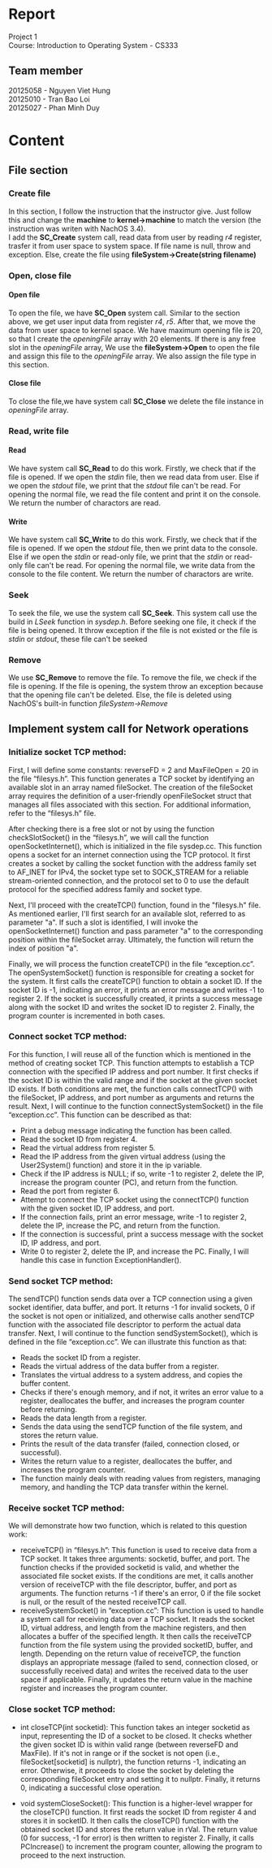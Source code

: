 # Report
Project 1  
Course: Introduction to Operating System - CS333  
## Team member  
20125058 - Nguyen Viet Hung  
20125010 - Tran Bao Loi  
20125027 - Phan Minh Duy
# Content
## File section  
### Create file  
In this section, I follow the instruction that the instructor give. Just follow this and change the **machine** to **kernel->machine** to match the version (the instruction was writen with NachOS 3.4).  
I add the **SC_Create** system call, read data from user by reading *r4* register, trasfer it from user space to system space. If file name is null, throw and exception. Else, create the file using **fileSystem->Create(string filename)**
### Open, close file
#### Open file
To open the file, we have **SC_Open** system call. Similar to the section above, we get  user input data from register *r4*, *r5*. After that, we move the data from user space to kernel space. We have maximum opening file is 20, so that I create the *openingFile* array with 20 elements. If there is any free slot in the *openingFile* array, We use the **fileSystem->Open** to open the file and assign this file to the *openingFile* array. We also assign the file type in this section.  
#### Close file  
To close the file,we have system call **SC_Close** we delete the file instance in *openingFile* array.  
### Read, write file
#### Read 
We have system call **SC_Read** to do this work. Firstly, we check that if the file is opened. If we open the *stdin* file, then we read data from user. Else if we open the *stdout* file, we print that the *stdout* file can't be read. For opening the normal file, we read the file content and print it on the console. We return the number of charactors are read.
#### Write  
We have system call **SC_Write** to do this work. Firstly, we check that if the file is opened. If we open the *stdout* file, then we print data to the console. Else if we open the *stdin* or read-only file, we print that the *stdin* or read-only file can't be read. For opening the normal file, we write data from the console to the file content. We return the number of charactors are write.
### Seek  
To seek the file, we use the system call **SC_Seek**. This system call use the build in *LSeek* function in *sysdep.h*. Before seeking one file, it check if the file is being opened. It throw exception if the file is not existed or the file is *stdin* or *stdout*, these file can't be seeked 
### Remove  
We use **SC_Remove** to remove the file. To remove the file, we check if the file is opening. If the file is opening, the system throw an exception because that the opening file can't be deleted. Else, the file is deleted using NachOS's built-in function *fileSystem->Remove*

## Implement system call for Network operations
### Initialize socket TCP method:
First, I will define some constants: reverseFD = 2 and MaxFileOpen = 20 in the file “filesys.h”. 
This function generates a TCP socket by identifying an available slot in an array named fileSocket. The creation of the fileSocket array requires the definition of a user-friendly openFileSocket struct that manages all files associated with this section. For additional information, refer to the “filesys.h” file.

After checking there is a free slot or not by using the function checkSlotSocket() in the “filesys.h”, we will call the function openSocketInternet(), which is initialized in the file sysdep.cc. This function opens a socket for an internet connection using the TCP protocol. It first creates a socket by calling the socket function with the address family set to AF_INET for IPv4, the socket type set to SOCK_STREAM for a reliable stream-oriented connection, and the protocol set to 0 to use the default protocol for the specified address family and socket type.

Next, I'll proceed with the createTCP() function, found in the "filesys.h" file. As mentioned earlier, I'll first search for an available slot, referred to as parameter "a". If such a slot is identified, I will invoke the openSocketInternet() function and pass parameter "a" to the corresponding position within the fileSocket array. Ultimately, the function will return the index of position "a".

Finally, we will process the function createTCP() in the file “exception.cc”.  The openSystemSocket() function is responsible for creating a socket for the system. It first calls the createTCP() function to obtain a socket ID. If the socket ID is -1, indicating an error, it prints an error message and writes -1 to register 2. If the socket is successfully created, it prints a success message along with the socket ID and writes the socket ID to register 2. Finally, the program counter is incremented in both cases.

### Connect socket TCP method:
For this function, I will reuse all of the function which is mentioned in the method of creating socket TCP. This function attempts to establish a TCP connection with the specified IP address and port number. It first checks if the socket ID is within the valid range and if the socket at the given socket ID exists. If both conditions are met, the function calls connectTCP() with the fileSocket, IP address, and port number as arguments and returns the result.
Next, I will continue to the function connectSystemSocket() in the file “exception.cc”. This function can be described as that: 
-	Print a debug message indicating the function has been called.
-	Read the socket ID from register 4.
-	Read the virtual address from register 5.
-	Read the IP address from the given virtual address (using the User2System() function) and store it in the ip variable.
-	Check if the IP address is NULL; if so, write -1 to register 2, delete the IP, increase the program counter (PC), and return from the function.
-	Read the port from register 6.
-	Attempt to connect the TCP socket using the connectTCP() function with the given socket ID, IP address, and port.
-	If the connection fails, print an error message, write -1 to register 2, delete the IP, increase the PC, and return from the function.
-	If the connection is successful, print a success message with the socket ID, IP address, and port.
-	Write 0 to register 2, delete the IP, and increase the PC.
Finally, I will handle this case in function ExceptionHandler().

### Send socket TCP method:
The sendTCP() function sends data over a TCP connection using a given socket identifier, data buffer, and port. It returns -1 for invalid sockets, 0 if the socket is not open or initialized, and otherwise calls another sendTCP function with the associated file descriptor to perform the actual data transfer.
Next, I will continue to the function sendSystemSocket(), which is defined in the file “exception.cc”. We can illustrate this function as that:
-	Reads the socket ID from a register.
-	Reads the virtual address of the data buffer from a register.
-	Translates the virtual address to a system address, and copies the buffer content.
-	Checks if there's enough memory, and if not, it writes an error value to a register, deallocates the buffer, and increases the program counter before returning.
-	Reads the data length from a register.
-	Sends the data using the sendTCP function of the file system, and stores the return value.
-	Prints the result of the data transfer (failed, connection closed, or successful).
-	Writes the return value to a register, deallocates the buffer, and increases the program counter.
-	The function mainly deals with reading values from registers, managing memory, and handling the TCP data transfer within the kernel.

### Receive socket TCP method:
We will demonstrate how two function, which is related to this question work:
-	receiveTCP() in “filesys.h”: This function is used to receive data from a TCP socket. It takes three arguments: socketid, buffer, and port. The function checks if the provided socketid is valid, and whether the associated file socket exists. If the conditions are met, it calls another version of receiveTCP with the file descriptor, buffer, and port as arguments. The function returns -1 if there's an error, 0 if the file socket is null, or the result of the nested receiveTCP call.
-	receiveSystemSocket() in “exception.cc”: This function is used to handle a system call for receiving data over a TCP socket. It reads the socket ID, virtual address, and length from the machine registers, and then allocates a buffer of the specified length. It then calls the receiveTCP function from the file system using the provided socketID, buffer, and length. Depending on the return value of receiveTCP, the function displays an appropriate message (failed to send, connection closed, or successfully received data) and writes the received data to the user space if applicable. Finally, it updates the return value in the machine register and increases the program counter.

### Close socket TCP method:
-	int closeTCP(int socketid): This function takes an integer socketid as input, representing the ID of a socket to be closed. It checks whether the given socket ID is within valid range (between reverseFD and MaxFile). If it's not in range or if the socket is not open (i.e., fileSocket[socketid] is nullptr), the function returns -1, indicating an error. Otherwise, it proceeds to close the socket by deleting the corresponding fileSocket entry and setting it to nullptr. Finally, it returns 0, indicating a successful close operation.

-	void systemCloseSocket(): This function is a higher-level wrapper for the closeTCP() function. It first reads the socket ID from register 4 and stores it in socketID. It then calls the closeTCP() function with the obtained socket ID and stores the return value in rVal. The return value (0 for success, -1 for error) is then written to register 2. Finally, it calls PCIncrease() to increment the program counter, allowing the program to proceed to the next instruction.



